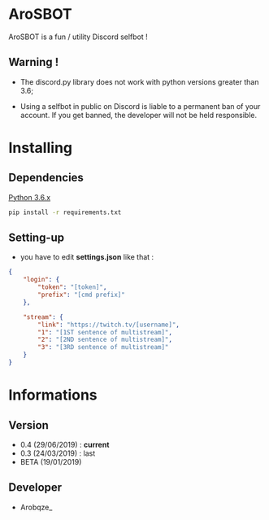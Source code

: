 # AroSBOT

AroSBOT is a fun / utility Discord selfbot !

## Warning !

  - The discord.py library does not work with python versions greater than 3.6;
  
  - Using a selfbot in public on Discord is liable to a permanent ban of your account. If you get banned, the developer will
  not be held responsible.

# Installing

  ## Dependencies

   [Python 3.6.x](https://www.python.org/downloads/release/python-360/)

 ```bash
 pip install -r requirements.txt
 ```

 ## Setting-up

- you have to edit **settings.json** like that :
```json
{
	"login": {
		"token": "[token]",
		"prefix": "[cmd prefix]"
	},

	"stream": {
		"link": "https://twitch.tv/[username]",
		"1": "[1ST sentence of multistream]",
		"2": "[2ND sentence of multistream]",
		"3": "[3RD sentence of multistream]"
	}
}
```

# Informations

  ## Version

  - 0.4 (29/06/2019) : **current**
  - 0.3 (24/03/2019) : last
  - BETA (19/01/2019)

  ## Developer

  - Arobqze_
